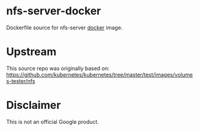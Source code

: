 nfs-server-docker
============

Dockerfile source for nfs-server [docker](https://docker.io) image.

# Upstream
This source repo was originally based on:
https://github.com/kubernetes/kubernetes/tree/master/test/images/volumes-tester/nfs

# Disclaimer
This is not an official Google product.
